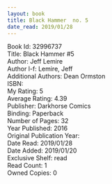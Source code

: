 ```yaml
---
layout: book
title: Black Hammer  no. 5
date_read: 2019/01/28
---
```


Book Id: 32996737<br />
Title: Black Hammer #5<br />
Author: Jeff Lemire<br />
Author l-f: Lemire, Jeff<br />
Additional Authors: Dean Ormston<br />
ISBN: <br />
My Rating: 5<br />
Average Rating: 4.39<br />
Publisher: Darkhorse Comics<br />
Binding: Paperback<br />
Number of Pages: 32<br />
Year Published: 2016<br />
Original Publication Year: <br />
Date Read: 2019/01/28<br />
Date Added: 2019/01/20<br />
Exclusive Shelf: read<br />
Read Count: 1<br />
Owned Copies: 0<br />

